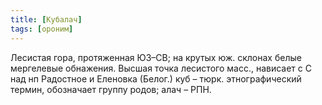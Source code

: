 ```yaml
---
title: [Кубалач]
tags: [ороним]
---
```


Лесистая гора, протяженная ЮЗ–СВ; на крутых юж. склонах белые мергелевые
обнажения. Высшая точка лесистого масс., нависает с С над нп Радостное и
Еленовка (Белог.) куб – тюрк. этнографический термин, обозначает группу родов;
алач – РПН.
